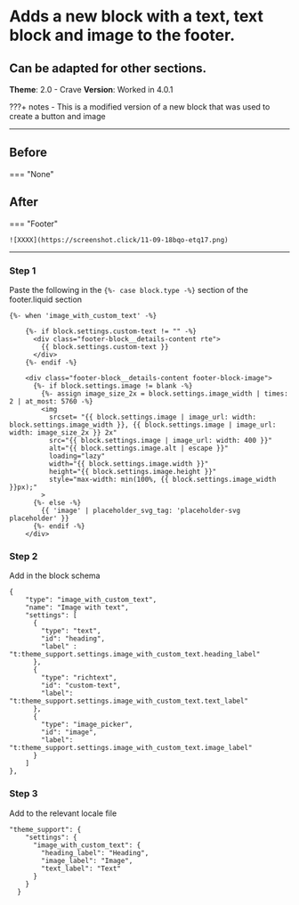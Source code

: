 # Adds a new block with a text, text block and image to the footer.
## Can be adapted for other sections. 

**Theme**: 2.0 - Crave
**Version**: Worked in 4.0.1


???+ notes
    - This is a modified version of a new block that was used to create a button and image

---

## Before

=== "None"


## After

=== "Footer"

    ![XXXX](https://screenshot.click/11-09-18bqo-etq17.png)

---

### Step 1

Paste the following in the `{%- case block.type -%}` section of the footer.liquid section

```liquid
{%- when 'image_with_custom_text' -%}

    {%- if block.settings.custom-text != "" -%}
      <div class="footer-block__details-content rte">
        {{ block.settings.custom-text }}
      </div>
    {%- endif -%}
  
    <div class="footer-block__details-content footer-block-image">
      {%- if block.settings.image != blank -%}
        {%- assign image_size_2x = block.settings.image_width | times: 2 | at_most: 5760 -%}
        <img
          srcset= "{{ block.settings.image | image_url: width: block.settings.image_width }}, {{ block.settings.image | image_url: width: image_size_2x }} 2x"
          src="{{ block.settings.image | image_url: width: 400 }}"
          alt="{{ block.settings.image.alt | escape }}"
          loading="lazy"
          width="{{ block.settings.image.width }}"
          height="{{ block.settings.image.height }}"
          style="max-width: min(100%, {{ block.settings.image_width }}px);"
        >
      {%- else -%}
        {{ 'image' | placeholder_svg_tag: 'placeholder-svg placeholder' }}
      {%- endif -%}
    </div>
```

### Step 2

Add in the block schema

```liquid
{
    "type": "image_with_custom_text",
    "name": "Image with text",
    "settings": [
      {
        "type": "text",
        "id": "heading",
        "label" : "t:theme_support.settings.image_with_custom_text.heading_label"
      },
      {
        "type": "richtext",
        "id": "custom-text",
        "label": "t:theme_support.settings.image_with_custom_text.text_label"
      },
      {
        "type": "image_picker",
        "id": "image",
        "label": "t:theme_support.settings.image_with_custom_text.image_label"
      }
    ]
},
```

### Step 3

Add to the relevant locale file
```
"theme_support": {
    "settings": {
      "image_with_custom_text": {
        "heading_label": "Heading",
        "image_label": "Image",
        "text_label": "Text"
      }
    }
  }
```